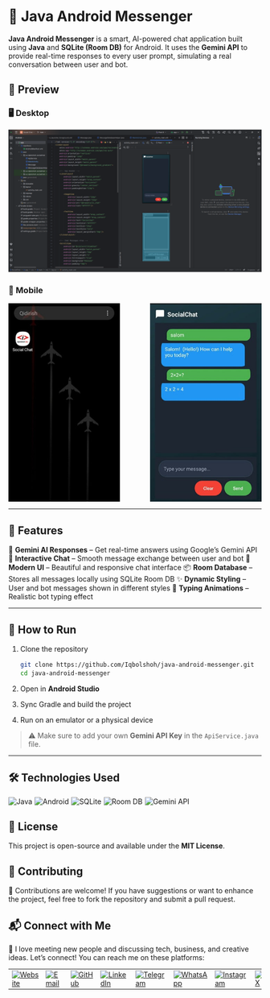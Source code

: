 # 💬 Java Android Messenger

**Java Android Messenger** is a smart, AI-powered chat application built using **Java** and **SQLite (Room DB)** for Android. It uses the **Gemini API** to provide real-time responses to every user prompt, simulating a real conversation between user and bot.

## 📸 Preview
### 🖥️ Desktop
![Desktop Preview](./screenshots/desktop.png)

### 📱 Mobile
<div style="display: flex; justify-content: space-between; gap: 10px;">
  <img src="./screenshots/1.jpg" alt="App Screenshot 1" style="width: 44%;" />
  <img src="./screenshots/2.jpg" alt="App Screenshot 2" style="width: 44%;" />
  
</div>

---

## 🚀 Features

🤖 **Gemini AI Responses** – Get real-time answers using Google’s Gemini API
💬 **Interactive Chat** – Smooth message exchange between user and bot
📱 **Modern UI** – Beautiful and responsive chat interface
📦 **Room Database** – Stores all messages locally using SQLite Room DB
✨ **Dynamic Styling** – User and bot messages shown in different styles
🧠 **Typing Animations** – Realistic bot typing effect

---

## 🎯 How to Run

1. Clone the repository

   ```bash
   git clone https://github.com/Iqbolshoh/java-android-messenger.git
   cd java-android-messenger
   ```
2. Open in **Android Studio**
3. Sync Gradle and build the project
4. Run on an emulator or a physical device

> ⚠ Make sure to add your own **Gemini API Key** in the `ApiService.java` file.

---

## 🛠 Technologies Used

<div style="display: flex; flex-wrap: wrap; gap: 5px;">
  <img src="https://img.shields.io/badge/Java-%23ED8B00.svg?style=for-the-badge&logo=openjdk&logoColor=white" alt="Java">
  <img src="https://img.shields.io/badge/Android-%233DDC84.svg?style=for-the-badge&logo=android&logoColor=white" alt="Android">
  <img src="https://img.shields.io/badge/SQLite-%23003B57.svg?style=for-the-badge&logo=sqlite&logoColor=white" alt="SQLite">
  <img src="https://img.shields.io/badge/Room-%23FF6F00.svg?style=for-the-badge&logo=google&logoColor=white" alt="Room DB">
  <img src="https://img.shields.io/badge/Gemini%20API-%234285F4.svg?style=for-the-badge&logo=google&logoColor=white" alt="Gemini API">
</div>

## 📜 License
This project is open-source and available under the **MIT License**.

## 🤝 Contributing  
🎯 Contributions are welcome! If you have suggestions or want to enhance the project, feel free to fork the repository and submit a pull request.

## 📬 Connect with Me  
💬 I love meeting new people and discussing tech, business, and creative ideas. Let’s connect! You can reach me on these platforms:

<div align="center">
  <table>
    <tr>
      <td>
        <a href="https://iqbolshoh.uz" target="_blank">
          <img src="https://img.icons8.com/color/48/domain.png" 
               height="40" width="40" alt="Website" title="Website" />
        </a>
      </td>
      <td>
        <a href="mailto:iilhomjonov777@gmail.com" target="_blank">
          <img src="https://github.com/gayanvoice/github-active-users-monitor/blob/master/public/images/icons/gmail.svg"
               height="40" width="40" alt="Email" title="Email" />
        </a>
      </td>
      <td>
        <a href="https://github.com/iqbolshoh" target="_blank">
          <img src="https://raw.githubusercontent.com/rahuldkjain/github-profile-readme-generator/master/src/images/icons/Social/github.svg"
               height="40" width="40" alt="GitHub" title="GitHub" />
        </a>
      </td>
      <td>
        <a href="https://www.linkedin.com/in/iqbolshoh/" target="_blank">
          <img src="https://github.com/gayanvoice/github-active-users-monitor/blob/master/public/images/icons/linkedin.svg"
               height="40" width="40" alt="LinkedIn" title="LinkedIn" />
        </a>
      </td>
      <td>
        <a href="https://t.me/iqbolshoh_777" target="_blank">
          <img src="https://github.com/gayanvoice/github-active-users-monitor/blob/master/public/images/icons/telegram.svg"
               height="40" width="40" alt="Telegram" title="Telegram" />
        </a>
      </td>
      <td>
        <a href="https://wa.me/998997799333" target="_blank">
          <img src="https://github.com/gayanvoice/github-active-users-monitor/blob/master/public/images/icons/whatsapp.svg"
               height="40" width="40" alt="WhatsApp" title="WhatsApp" />
        </a>
      </td>
      <td>
        <a href="https://instagram.com/iqbolshoh_777" target="_blank">
          <img src="https://raw.githubusercontent.com/rahuldkjain/github-profile-readme-generator/master/src/images/icons/Social/instagram.svg"
               height="40" width="40" alt="Instagram" title="Instagram" />
        </a>
      </td>
      <td>
        <a href="https://x.com/iqbolshoh_777" target="_blank">
          <img src="https://img.shields.io/badge/X-000000?style=for-the-badge&logo=x&logoColor=white"
               height="40" width="40" alt="X" title="X (Twitter)" />
        </a>
      </td>
      <td>
        <a href="https://www.youtube.com/@Iqbolshoh_777" target="_blank">
          <img src="https://raw.githubusercontent.com/rahuldkjain/github-profile-readme-generator/master/src/images/icons/Social/youtube.svg"
               height="40" width="40" alt="YouTube" title="YouTube" />
        </a>
      </td>
    </tr>
  </table>
</div>
